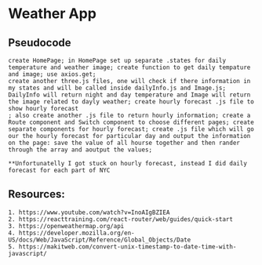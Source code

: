 # Weather App

 ## Pseudocode

    create HomePage; in HomePage set up separate .states for daily temperature and weather image; create function to get daily tempature and image; use axios.get;
    create another three.js files, one will check if there information in my states and will be called inside dailyInfo.js and Image.js; DailyInfo will return night and day temperature and Image will return the image related to dayly weather; create hourly forecast .js file to show hourly forecast
    ; also create another .js file to return hourly information; create a Route component and Switch component to choose different pages; create separate components for hourly forecast; create .js file which will go our the hourly forecast for particular day and output the information on the page: save the value of all hourse together and then rander through the array and aoutput the values; 

    **Unfortunatelly I got stuck on hourly forecast, instead I did daily forecast for each part of NYC 

## Resources:
    1. https://www.youtube.com/watch?v=InoAIgBZIEA
    2. https://reacttraining.com/react-router/web/guides/quick-start
    3. https://openweathermap.org/api
    4. https://developer.mozilla.org/en-US/docs/Web/JavaScript/Reference/Global_Objects/Date
    5. https://makitweb.com/convert-unix-timestamp-to-date-time-with-javascript/
